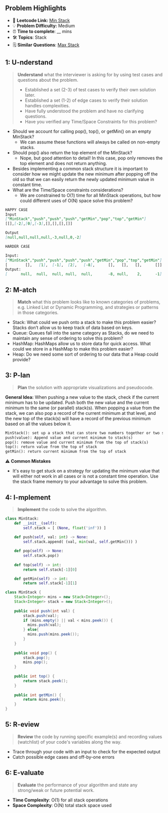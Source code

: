 ## Problem Highlights

* 🔗 **Leetcode Link:** [Min Stack](https://leetcode.com/problems/min-stack/) 
* 💡 **Problem Difficulty:** Medium
* ⏰ **Time to complete**: __ mins
* 🛠️ **Topics**: Stack
* 🗒️ **Similar Questions**: [Max Stack](https://leetcode.com/problems/max-stack/)
    
## 1: U-nderstand
 
> **Understand** what the interviewer is asking for by using test cases and questions about the problem.
> 
> - Established a set (2-3) of test cases to verify their own solution later.
> - Established a set (1-2) of edge cases to verify their solution handles complexities.
> - Have fully understood the problem and have no clarifying questions.
> - Have you verified any Time/Space Constraints for this problem?

- Should we account for calling pop(), top(), or getMin() on an empty MinStack?
   - We can assume these functions will always be called on non-empty stacks.
- Should pop() also return the top element of the MinStack?
   - Nope, but good attention to detail! In this case, pop only removes the top element and does not return anything.
- Besides implementing a common stack structure it is important to consider how we might update the new minimum after popping off the old so that we can easily return the newly updated minimum value in constant time.
- What are the Time/Space constraints considerations?
   - We are constrained to O(1) time for all MinStack operations, but how could different uses of O(N) space solve this problem?

```markdown
HAPPY CASE
Input
["MinStack","push","push","push","getMin","pop","top","getMin"]
[[],[-2],[0],[-3],[],[],[],[]]

Output
[null,null,null,null,-3,null,0,-2]

HARDER CASE

Input: 
["MinStack","push","push","push","push","getMin","pop","top","getMin"]
[        [],   [1],  [-1],  [2],   [-8],      [],   [],   [],      []]
Output:
[      null,  null,  null, null,  null,       -8, null,    2,      -1]
```   
    
## 2: M-atch

> **Match** what this problem looks like to known categories of problems, e.g. Linked List or Dynamic Programming, and strategies or patterns in those categories.

- Stack: What could we push onto a stack to make this problem easier? Stacks don’t allow us to keep track of data based on keys.
- Queue: Queues fall into the same category as Stacks, do we need to maintain any sense of ordering to solve this problem?
- HashMap: HashMaps allow us to store data for quick access. What could we store in a HashMap to make this problem easier?
- Heap: Do we need some sort of ordering to our data that a Heap could provide?

## 3: P-lan

> **Plan** the solution with appropriate visualizations and pseudocode.

**General Idea:** When pushing a new value to the stack, check if the current minimum has to be updated. Push both the new value and the current minimum to the same (or parallel) stack(s). When popping a value from the stack, we can also pop a record of the current minimum at that level, and the new top of the stack(s) will have a record of the previous minimum based on all the values below it.

```markdown
MinStack(): set up a stack that can store two numbers together or two stacks that can each store a number in parallel
push(value): Append value and current minimum to stack(s)
pop(): remove value and current minimum from the top of stack(s)
top(): return value from the top of stack
getMin(): return current minimum from the top of stack
```

⚠️ **Common Mistakes**

* It's easy to get stuck on a strategy for updating the minimum value that will either not work in all cases or is not a constant time operation. Use the stack frame memory to your advantage to solve this problem.

## 4: I-mplement

> **Implement** the code to solve the algorithm.

```python
class MinStack:
    def __init__(self):
        self.stack = [ (None, float('inf')) ]
        
    def push(self, val: int) -> None:           
        self.stack.append( (val, min(val, self.getMin())) )

    def pop(self) -> None:
        self.stack.pop()
        
    def top(self) -> int:
        return self.stack[-1][0]

    def getMin(self) -> int:
        return self.stack[-1][1]
```
```java
class MinStack {
    Stack<Integer> mins = new Stack<Integer>();
    Stack<Integer> stack = new Stack<Integer>();
    
    public void push(int val) {
        stack.push(val);
        if (mins.empty() || val < mins.peek()) {
          mins.push(val);
        } else{
          mins.push(mins.peek());
        }
    }
    
    public void pop() {
        stack.pop();
        mins.pop();
    }
    
    public int top() {
        return stack.peek();
    }
    
    public int getMin() {
        return mins.peek();
    }
}
```
    
## 5: R-eview

> **Review** the code by running specific example(s) and recording values (watchlist) of your code's variables along the way.

- Trace through your code with an input to check for the expected output
- Catch possible edge cases and off-by-one errors

## 6: E-valuate

> **Evaluate** the performance of your algorithm and state any strong/weak or future potential work.
    
* **Time Complexity**: O(1) for all stack operations
* **Space Complexity**: O(N) total stack space used